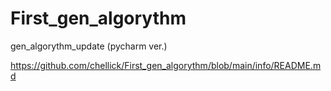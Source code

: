 # First_gen_algorythm
gen_algorythm_update (pycharm ver.)


https://github.com/chellick/First_gen_algorythm/blob/main/info/README.md
